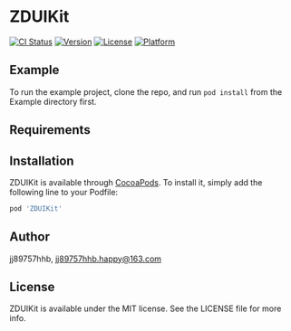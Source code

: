 # ZDUIKit

[![CI Status](https://img.shields.io/travis/jj89757hhb/ZDUIKit.svg?style=flat)](https://travis-ci.org/jj89757hhb/ZDUIKit)
[![Version](https://img.shields.io/cocoapods/v/ZDUIKit.svg?style=flat)](https://cocoapods.org/pods/ZDUIKit)
[![License](https://img.shields.io/cocoapods/l/ZDUIKit.svg?style=flat)](https://cocoapods.org/pods/ZDUIKit)
[![Platform](https://img.shields.io/cocoapods/p/ZDUIKit.svg?style=flat)](https://cocoapods.org/pods/ZDUIKit)

## Example

To run the example project, clone the repo, and run `pod install` from the Example directory first.

## Requirements

## Installation

ZDUIKit is available through [CocoaPods](https://cocoapods.org). To install
it, simply add the following line to your Podfile:

```ruby
pod 'ZDUIKit'
```

## Author

jj89757hhb, jj89757hhb.happy@163.com

## License

ZDUIKit is available under the MIT license. See the LICENSE file for more info.
